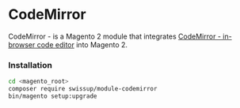 # CodeMirror

CodeMirror - is a Magento 2 module that integrates
[CodeMirror - in-browser code editor](https://codemirror.net/) into Magento 2.

### Installation

```bash
cd <magento_root>
composer require swissup/module-codemirror
bin/magento setup:upgrade
```
